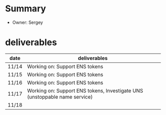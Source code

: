 # Summary
* Owner: Sergey

# deliverables
| date  | deliverables |
|--- | ---|
| 11/14  | Working on: Support ENS tokens |
| 11/15  | Working on: Support ENS tokens |
| 11/16  | Working on: Support ENS tokens |
| 11/17  | Working on: Support ENS tokens, Investigate UNS (unstoppable name service) |
| 11/18  |  |

